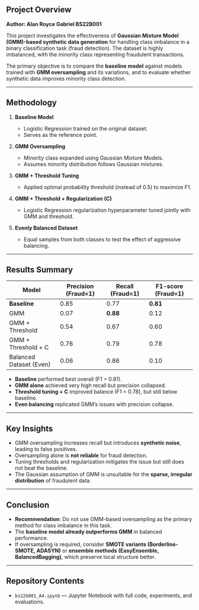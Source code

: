 ##  Project Overview
**Author: Alan Royce Gabriel BS22B001**

This project investigates the effectiveness of **Gaussian Mixture Model (GMM)-based synthetic data generation** for handling class imbalance in a binary classification task (fraud detection). The dataset is highly imbalanced, with the minority class representing fraudulent transactions.

The primary objective is to compare the **baseline model** against models trained with **GMM oversampling** and its variations, and to evaluate whether synthetic data improves minority class detection.

---

## Methodology

1. **Baseline Model**

   * Logistic Regression trained on the original dataset.
   * Serves as the reference point.

2. **GMM Oversampling**

   * Minority class expanded using Gaussian Mixture Models.
   * Assumes minority distribution follows Gaussian mixtures.

3. **GMM + Threshold Tuning**

   * Applied optimal probability threshold (instead of 0.5) to maximize F1.

4. **GMM + Threshold + Regularization (C)**

   * Logistic Regression regularization hyperparameter tuned jointly with GMM and threshold.

5. **Evenly Balanced Dataset**

   * Equal samples from both classes to test the effect of aggressive balancing.

---

## Results Summary

| Model                   | Precision (Fraud=1) | Recall (Fraud=1) | F1-score (Fraud=1) |
| ----------------------- | ------------------- | ---------------- | ------------------ |
| **Baseline**            | 0.85                | 0.77             | **0.81**           |
| GMM                     | 0.07                | **0.88**         | 0.12               |
| GMM + Threshold         | 0.54                | 0.67             | 0.60               |
| GMM + Threshold + C     | 0.76                | 0.79             | 0.78               |
| Balanced Dataset (Even) | 0.06                | 0.86             | 0.10               |

* **Baseline** performed best overall (F1 = 0.81).
* **GMM alone** achieved very high recall but precision collapsed.
* **Threshold tuning + C** improved balance (F1 = 0.78), but still below baseline.
* **Even balancing** replicated GMM’s issues with precision collapse.

---

## Key Insights

* GMM oversampling increases recall but introduces **synthetic noise**, leading to false positives.
* Oversampling alone is **not reliable** for fraud detection.
* Tuning thresholds and regularization mitigates the issue but still does not beat the baseline.
* The Gaussian assumption of GMM is unsuitable for the **sparse, irregular distribution** of fraudulent data.

---

## Conclusion

* **Recommendation**: Do not use GMM-based oversampling as the primary method for class imbalance in this task.
* The **baseline model already outperforms GMM** in balanced performance.
* If oversampling is required, consider **SMOTE variants (Borderline-SMOTE, ADASYN)** or **ensemble methods (EasyEnsemble, BalancedBagging)**, which preserve local structure better.

---

## Repository Contents

* `bs22b001_A4.ipynb` — Jupyter Notebook with full code, experiments, and evaluations.



